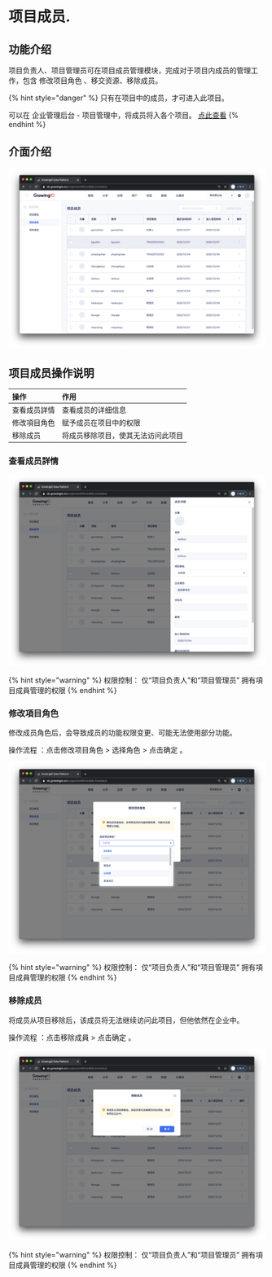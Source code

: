 # 项目成员.

## 功能介绍

项目负责人、项目管理员可在项目成员管理模块，完成对于项目内成员的管理工作，包含 修改项目角色 、移交资源、移除成员。

{% hint style="danger" %}
只有在项目中的成员，才可进入此项目。

可以在 企业管理后台 - 项目管理中，将成员将入各个项目。 [点此查看](https://app.gitbook.com/@growingio/s/op/~/drafts/-MMuEk7ax0sRi_esMUzn/v/v20201200/product-manual/qi-ye-guan-li-hou-tai/zhan-dian-guan-li/cheng-yuan-pei-zhi)
{% endhint %}

## 介面介绍

![](../../.gitbook/assets/ying-mu-jie-tu-20201207-xia-wu-1.58.30.png)

##  ‌项目成员操作说明

| 操作 | 作用 |
| :--- | :--- |
| 查看成员詳情 | 查看成员的详细信息 |
| 修改項目角色 | 赋予成员在项目中的权限 |
| 移除成员 | 将成员移除项目，使其无法访问此项目 |

### 

### 查看成员詳情

![](../../.gitbook/assets/ying-mu-jie-tu-20201207-xia-wu-5.26.15.png)

{% hint style="warning" %}
权限控制： 仅“项目负责人”和“项目管理员” 拥有項目成員管理的权限
{% endhint %}

### 修改項目角色

修改成员角色后，会导致成员的功能权限变更、可能无法使用部分功能。

操作流程 ：点击修改项目角色 &gt;   选择角色 &gt;  点击确定 。

![](../../.gitbook/assets/ying-mu-jie-tu-20201207-xia-wu-5.27.08.png)

{% hint style="warning" %}
权限控制： 仅“项目负责人”和“项目管理员” 拥有項目成員管理的权限
{% endhint %}

### 

### 移除成员

将成员从项目移除后，该成员将无法继续访问此项目，但他依然在企业中。 

操作流程 ：点击移除成員 &gt;  点击确定 。

![](../../.gitbook/assets/ying-mu-jie-tu-20201207-xia-wu-5.27.17.png)

{% hint style="warning" %}
权限控制： 仅“项目负责人”和“项目管理员” 拥有項目成員管理的权限
{% endhint %}

